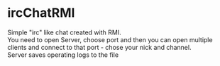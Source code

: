 # ircChatRMI
Simple "irc" like chat created with RMI.<br/>
You need to open Server, choose port and then you can open multiple clients and connect to that port - chose your nick and channel.<br />
Server saves operating logs to the file
